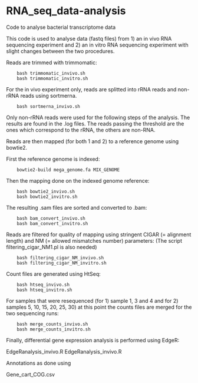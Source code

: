 # RNA_seq_data-analysis

Code to analyse bacterial transcriptome data

This code is used to analyse data (fastq files) from 1) an in vivo RNA sequencing experiment and 2) an in vitro RNA sequencing experiment with slight changes between the two procedures.

Reads are trimmed with trimmomatic:

        bash trimmomatic_invivo.sh
        bash trimmomatic_invitro.sh

For the in vivo experiment only, reads are splitted into rRNA reads and non-rRNA reads using sortmerna.

        bash sortmerna_invivo.sh
        
Only non-rRNA reads were used for the following steps of the analysis. The results are found in the .log files. The reads passing the threshold are the ones which correspond to the rRNA, the others are non-RNA.

Reads are then mapped (for both 1 and 2) to a reference genome using bowtie2.

First the reference genome is indexed:

        bowtie2-build mega_genome.fa MIX_GENOME

Then the mapping done on the indexed genome reference:

        bash bowtie2_invivo.sh
        bash bowtie2_invitro.sh
        
The resulting .sam files are sorted and converted to .bam:

        bash bam_convert_invivo.sh
        bash bam_convert_invitro.sh

Reads are filtered for quality of mapping using stringent CIGAR (= alignment length) and NM (= allowed mismatches number) parameters:
(The script filtering_cigar_NM1.pl is also needed)

        bash filtering_cigar_NM_invivo.sh
        bash filtering_cigar_NM_invitro.sh
        
Count files are generated using HtSeq:

        bash htseq_invivo.sh
        bash htseq_invitro.sh
        
For samples that were resequenced (for 1) sample 1, 3 and 4 and for 2) samples 5, 10, 15, 20, 25, 30) at this point the counts files are merged for the two sequencing runs:

        bash merge_counts_invivo.sh
        bash merge_counts_invitro.sh
        
Finally, differential gene expression analysis is performed using EdgeR: 

EdgeRanalysis_invivo.R EdgeRanalysis_invivo.R

Annotations as done using 

Gene_cart_COG.csv
